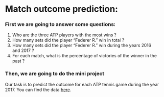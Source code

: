 # Match outcome prediction:

### First we are going to answer some questions:
1. Who are the three ATP players with the most wins ?
2. How many sets did the player “​Federer R.” win in total ?
3. How many sets did the player “​Federer R.” win during the years 2016 and 2017 ?
4. For each match, what is the percentage of victories of the winner in the past ?

### Then, we are going to do the mini project 
Our task is to predict the outcome for each ATP tennis game during the year 2017. 
You can find the data [here](http://tennis-data.co.uk/alldata.php).

